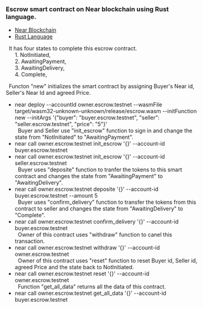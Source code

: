 ### Escrow smart contract on Near blockchain using Rust language.
  * [Near Blockchain](https://near.org/)  
  * [Rust Language](https://www.rust-lang.org/) 
  
&nbsp; It has four states to complete this escrow contract.  
&nbsp;&nbsp;&nbsp;&nbsp;&nbsp; 1. NotInitiated,  
&nbsp;&nbsp;&nbsp;&nbsp;&nbsp; 2. AwaitingPayment,  
&nbsp;&nbsp;&nbsp;&nbsp;&nbsp; 3. AwaitingDelivery,  
&nbsp;&nbsp;&nbsp;&nbsp;&nbsp; 4. Complete, 
	
&nbsp; Functon "new" initializes the smart contract by assigning Buyer's Near id, Seller's Near Id and agreed Price.  
* near deploy --accountId owner.escrow.testnet --wasmFile target/wasm32-unknown-unknown/release/escrow.wasm --initFunction new --initArgs '{"buyer": "buyer.escrow.testnet", "seller": "seller.escrow.testnet", "price": "5"}'  
&nbsp; Buyer and Seller use "init_escrow" function to sign in and change the state from "NotInitiated" to "AwaitingPayment".  
* near call owner.escrow.testnet init_escrow '{}' --account-id buyer.escrow.testnet  
* near call owner.escrow.testnet init_escrow '{}' --account-id seller.escrow.testnet  
&nbsp; Buyer uses "deposite" function to tranfer the tokens to this smart contract and changes the state from "AwaitingPayment" to "AwaitingDelivery".  
* near call owner.escrow.testnet deposite '{}' --account-id buyer.escrow.testnet --amount 5  
&nbsp; Buyer uses "confirm_delivery" function to transfer the tokens from this contract to seller and changes the state from "AwaitingDelivery" to "Complete".  
* near call owner.escrow.testnet confirm_delivery '{}' --account-id buyer.escrow.testnet  
&nbsp; Owner of this contract uses "withdraw" function to canel this transaction.  
* near call owner.escrow.testnet withdraw '{}' --account-id owner.escrow.testnet  
&nbsp; Owner of this contract uses "reset" function to reset Buyer id, Seller id, agreed Price and the state back to NotInitiated.  
* near call owner.escrow.testnet reset '{}' --account-id owner.escrow.testnet  
&nbsp; Function "get_all_data" returns all the data of this contract.  
* near call owner.escrow.testnet get_all_data '{}' --account-id buyer.escrow.testnet  
